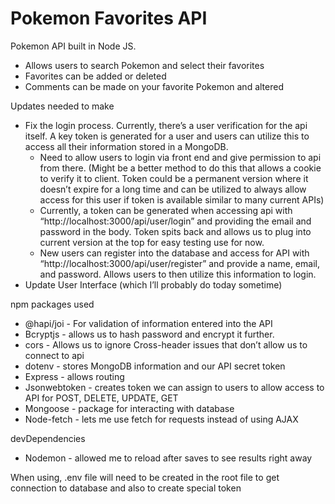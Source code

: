 # Pokemon Favorites API

Pokemon API built in Node JS.

* Allows users to search Pokemon and select their favorites
* Favorites can be added or deleted
* Comments can be made on your favorite Pokemon and altered

Updates needed to make
* Fix the login process. Currently, there’s a user verification for the api itself. A key token is generated for a user and users can utilize this to access all their information stored in a MongoDB.
    * Need to allow users to login via front end and give permission to api from there. (Might be a better method to do this that allows a cookie to verify it to client. Token could be a permanent version where it doesn’t expire for a long time and can be utilized to always allow access for this user if token is available similar to many current APIs)
    * Currently, a token can be generated when accessing api with “http://localhost:3000/api/user/login” and providing the email and password in the body. Token spits back and allows us to plug into current version at the top for easy testing use for now.
    * New users can register into the database and access for API with “http://localhost:3000/api/user/register” and provide a name, email, and password. Allows users to then utilize this information to login.
* Update User Interface (which I’ll probably do today sometime)

npm packages used 
* @hapi/joi - For validation of information entered into the API
* Bcryptjs - allows us to hash password and encrypt it further. 
* cors - Allows us to ignore Cross-header issues that don’t allow us to connect to api
* dotenv - stores MongoDB information and our API secret token
* Express - allows routing 
* Jsonwebtoken - creates token we can assign to users to allow access to API for POST, DELETE, UPDATE, GET
* Mongoose - package for interacting with database
* Node-fetch - lets me use fetch for requests instead of using AJAX

devDependencies 
* Nodemon - allowed me to reload after saves to see results right away

When using, .env file will need to be created in the root file to get connection to database and also to create special token
